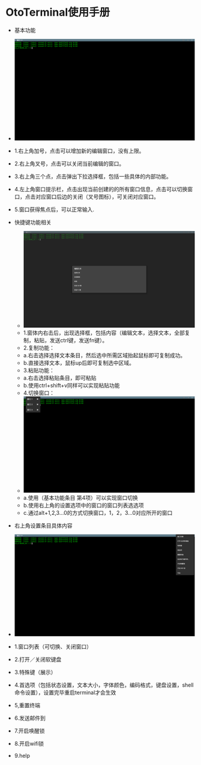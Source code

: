 # OtoTerminal使用手册
  - 基本功能
   - ![](../pic/gongju/tmp_4898-terminal_homepage1490052727.png)
   - 1.右上角加号，点击可以增加新的编辑窗口，没有上限。
   - 2.右上角叉号，点击可以关闭当前编辑的窗口。
   - 3.右上角三个点，点击弹出下拉选择框，包括一些具体的内部功能。
   - 4.左上角窗口提示栏，点击出现当前创建的的所有窗口信息，点击可以切换窗口，点击对应窗口后边的关闭（叉号图标），可关闭对应窗口。
   - 5.窗口获得焦点后，可以正常输入.
  - 快捷键功能相关
    - ![](../pic/gongju/tmp_4898-terminal_hotkey455351491.png)
    - 1.窗体内右击后，出现选择框，包括内容（编辑文本，选择文本，全部复制，粘贴，发送ctrl键，发送fn键）。
    - 2.复制功能：
     - a.右击选择选择文本条目，然后选中所需区域抬起鼠标即可复制成功。
     - b.直接选择文本，鼠标up后即可复制选中区域。
    - 3.粘贴功能：
     - a.右击选择粘贴条目，即可粘贴
     - b.使用ctrl+shift+v同样可以实现粘贴功能
    - 4.切换窗口：
     - ![](../pic/gongju/tmp_4898-terminal_more944700000.png)
     - a.使用（基本功能条目 第4项）可以实现窗口切换
     - b.使用右上角的设置选项中的窗口的窗口列表选选项
     - c.通过alt+1,2,3...0的方式切换窗口，1，2，3...0对应所开的窗口

  - 右上角设置条目具体内容
   - ![](../pic/gongju/tmp_4898-terminal_right233668700.png)
   - 1.窗口列表（可切换、关闭窗口）
   - 2.打开／关闭软键盘
   - 3.特殊键（展示）
   - 4.首选项（包括状态设置，文本大小，字体颜色，编码格式，键盘设置，shell命令设置），设置完毕重启terminal才会生效
   - 5,重置终端
   - 6.发送邮件到
   - 7.开启唤醒锁
   - 8.开启wifi锁
   - 9.help
